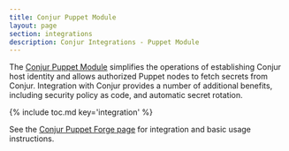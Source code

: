 ```yaml
---
title: Conjur Puppet Module
layout: page
section: integrations
description: Conjur Integrations - Puppet Module
---
```


The [Conjur Puppet Module](https://forge.puppet.com/conjur/conjur) simplifies
the operations of establishing Conjur host identity and allows authorized Puppet
nodes to fetch secrets from Conjur. Integration with Conjur provides a number of
additional benefits, including security policy as code, and
automatic secret rotation.

{% include toc.md key='integration' %}

See the [Conjur Puppet Forge page](https://forge.puppet.com/conjur/conjur)
for integration and basic usage instructions.
